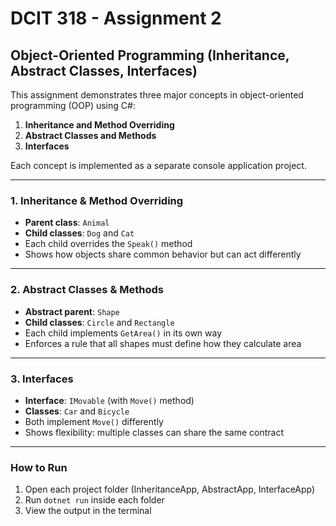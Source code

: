 # DCIT 318 - Assignment 2

## Object-Oriented Programming (Inheritance, Abstract Classes, Interfaces)

This assignment demonstrates three major concepts in object-oriented programming (OOP) using C#:

1. **Inheritance and Method Overriding**
2. **Abstract Classes and Methods**
3. **Interfaces**

Each concept is implemented as a separate console application project.

---

### 1. Inheritance & Method Overriding

- **Parent class**: `Animal`
- **Child classes**: `Dog` and `Cat`
- Each child overrides the `Speak()` method
- Shows how objects share common behavior but can act differently

---

### 2. Abstract Classes & Methods

- **Abstract parent**: `Shape`
- **Child classes**: `Circle` and `Rectangle`
- Each child implements `GetArea()` in its own way
- Enforces a rule that all shapes must define how they calculate area

---

### 3. Interfaces

- **Interface**: `IMovable` (with `Move()` method)
- **Classes**: `Car` and `Bicycle`
- Both implement `Move()` differently
- Shows flexibility: multiple classes can share the same contract

---

### How to Run

1. Open each project folder (InheritanceApp, AbstractApp, InterfaceApp)
2. Run `dotnet run` inside each folder
3. View the output in the terminal
